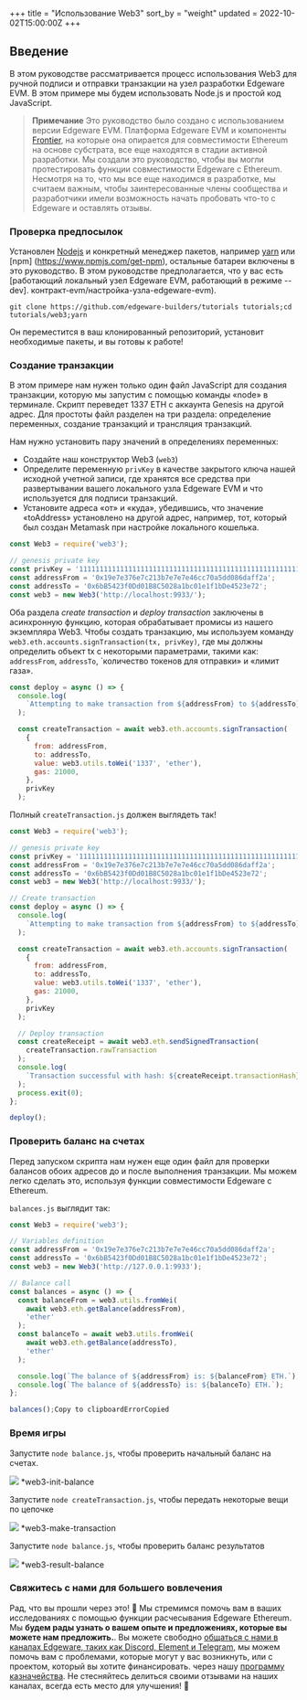 +++
title = "Использование Web3"
sort_by = "weight"
updated = 2022-10-02T15:00:00Z
+++

## Введение <a id="introduction"></a>

В этом руководстве рассматривается процесс использования Web3 для ручной подписи и отправки транзакции на узел разработки Edgeware EVM. В этом примере мы будем использовать Node.js и простой код JavaScript.

>**Примечание** Это руководство было создано с использованием версии Edgeware EVM. Платформа Edgeware EVM и компоненты [Frontier](https://github.com/paritytech/frontier), на которые она опирается для совместимости Ethereum на основе субстрата, все еще находятся в стадии активной разработки. Мы создали это руководство, чтобы вы могли протестировать функции совместимости Edgeware с Ethereum. Несмотря на то, что мы все еще находимся в разработке, мы считаем важным, чтобы заинтересованные члены сообщества и разработчики имели возможность начать пробовать что-то с Edgeware и оставлять отзывы.

### Проверка предпосылок <a id="checking-prerequisities"></a>

Установлен [Nodejs](https://nodejs.org/en/) и конкретный менеджер пакетов, например [yarn](https://classic.yarnpkg.com/en/docs/install/#mac-stable) или [npm] (https://www.npmjs.com/get-npm), остальные батареи включены в это руководство. В этом руководстве предполагается, что у вас есть [работающий локальный узел Edgeware EVM, работающий в режиме --dev]. контракт-evm/настройка-узла-edgeware-evm).

```
git clone https://github.com/edgeware-builders/tutorials tutorials;cd tutorials/web3;yarn
```

Он переместится в ваш клонированный репозиторий, установит необходимые пакеты, и вы готовы к работе!

### Создание транзакции <a id="creating-transaction"></a>

В этом примере нам нужен только один файл JavaScript для создания транзакции, которую мы запустим с помощью команды «node» в терминале. Скрипт переведет 1337 ETH с аккаунта Genesis на другой адрес. Для простоты файл разделен на три раздела: определение переменных, создание транзакций и трансляция транзакций.

Нам нужно установить пару значений в определениях переменных:

- Создайте наш конструктор Web3 \(`web3`\)
- Определите переменную `privKey` в качестве закрытого ключа нашей исходной учетной записи, где хранятся все средства при развертывании вашего локального узла Edgeware EVM и что используется для подписи транзакций.
- Установите адреса «от» и «куда», убедившись, что значение «toAddress» установлено на другой адрес, например, тот, который был создан Metamask при настройке локального кошелька.

```javascript
const Web3 = require('web3');

// genesis private key
const privKey = '1111111111111111111111111111111111111111111111111111111111111111';
const addressFrom = '0x19e7e376e7c213b7e7e7e46cc70a5dd086daff2a';
const addressTo = '0x6bB5423f0Dd01B8C5028a1bc01e1f1bDe4523e72';
const web3 = new Web3('http://localhost:9933/');
```

Оба раздела _create transaction_ и _deploy transaction_ заключены в асинхронную функцию, которая обрабатывает промисы из нашего экземпляра Web3. Чтобы создать транзакцию, мы используем команду `web3.eth.accounts.signTransaction(tx, privKey)`, где мы должны определить объект tx с некоторыми параметрами, такими как: `addressFrom`, `addressTo`, `количество токенов для отправки» и «лимит газа».

```javascript
const deploy = async () => {
  console.log(
    `Attempting to make transaction from ${addressFrom} to ${addressTo}`
  );

  const createTransaction = await web3.eth.accounts.signTransaction(
    {
      from: addressFrom,
      to: addressTo,
      value: web3.utils.toWei('1337', 'ether'),
      gas: 21000,
    },
    privKey
  );
```

Полный `createTransaction.js` должен выглядеть так!

```javascript
const Web3 = require('web3');

// genesis private key
const privKey = '1111111111111111111111111111111111111111111111111111111111111111';
const addressFrom = '0x19e7e376e7c213b7e7e7e46cc70a5dd086daff2a';
const addressTo = '0x6bB5423f0Dd01B8C5028a1bc01e1f1bDe4523e72';
const web3 = new Web3('http://localhost:9933/');

// Create transaction
const deploy = async () => {
  console.log(
    `Attempting to make transaction from ${addressFrom} to ${addressTo}`
  );

  const createTransaction = await web3.eth.accounts.signTransaction(
    {
      from: addressFrom,
      to: addressTo,
      value: web3.utils.toWei('1337', 'ether'),
      gas: 21000,
    },
    privKey
  );

  // Deploy transaction
  const createReceipt = await web3.eth.sendSignedTransaction(
    createTransaction.rawTransaction
  );
  console.log(
    `Transaction successful with hash: ${createReceipt.transactionHash}`
  );
  process.exit(0);
};

deploy();
```

### Проверить баланс на счетах <a id="check-balance-on-accounts"></a>

Перед запуском скрипта нам нужен еще один файл для проверки балансов обоих адресов до и после выполнения транзакции. Мы можем легко сделать это, используя функции совместимости Edgeware с Ethereum.

`balances.js` выглядит так:

```javascript
const Web3 = require('web3');

// Variables definition
const addressFrom = '0x19e7e376e7c213b7e7e7e46cc70a5dd086daff2a';
const addressTo = '0x6bB5423f0Dd01B8C5028a1bc01e1f1bDe4523e72';
const web3 = new Web3('http://127.0.0.1:9933');

// Balance call
const balances = async () => {
  const balanceFrom = web3.utils.fromWei(
    await web3.eth.getBalance(addressFrom),
    'ether'
  );
  const balanceTo = await web3.utils.fromWei(
    await web3.eth.getBalance(addressTo),
    'ether'
  );

  console.log(`The balance of ${addressFrom} is: ${balanceFrom} ETH.`);
  console.log(`The balance of ${addressTo} is: ${balanceTo} ETH.`);
};

balances();Copy to clipboardErrorCopied
```

### Время игры <a id="play-time"></a>

Запустите `node balance.js`, чтобы проверить начальный баланс на счетах.

![](https://contracts.edgewa.re/4/assets/web3-init-balance.png) *web3-init-balance

Запустите `node createTransaction.js`, чтобы передать некоторые вещи по цепочке

![](https://contracts.edgewa.re/4/assets/web3-makeTransaction.png) *web3-make-transaction

Запустите `node balance.js`, чтобы проверить баланс результатов

![](https://contracts.edgewa.re/4/assets/web3-result-balance.png) *web3-result-balance

### Свяжитесь с нами для большего вовлечения <a id="reach-us-for-more-engagement"></a>

Рад, что вы прошли через это! 🥰 Мы стремимся помочь вам в ваших исследованиях с помощью функции расчесывания Edgeware Ethereum. Мы **будем рады узнать о вашем опыте и предложениях, которые вы можете нам предложить.**. Вы можете свободно [общаться с нами в каналах Edgeware, таких как Discord, Element и Telegram](https://linktr.ee/edg_developers), мы можем помочь вам с проблемами, которые могут у вас возникнуть, или с проектом, который вы хотите финансировать. через нашу [программу казначейства](https://docs.edgewa.re/edgeware-runtime/treasury). Не стесняйтесь делиться своими отзывами на наших каналах, всегда есть место для улучшения! 🙌
